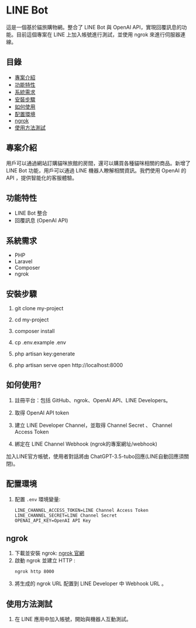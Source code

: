 # LINE Bot

這是一個基於貓旅購物網。整合了 LINE Bot 與 OpenAI API，實現回覆訊息的功能。目前這個專案在 LINE 上加入帳號進行測試，並使用 ngrok 來進行伺服器連線。

## 目錄
- [專案介紹](#專案介紹)
- [功能特性](#功能特性)
- [系統需求](#系統需求)
- [安裝步驟](#安裝步驟)
- [如何使用](#如何使用)
- [配置環境](#配置環境)
- [ngrok](#ngrok)
- [使用方法測試](#使用方法測試)

## 專案介紹
用戶可以通過網站訂購貓咪旅館的房間，還可以購買各種貓咪相關的商品。新增了 LINE Bot 功能，用戶可以通過 LINE 機器人瞭解相關資訊。我們使用 OpenAI 的 API ，提供智能化的客服體驗。

## 功能特性
- LINE Bot 整合
- 回覆訊息 (OpenAI API)


## 系統需求
- PHP
- Laravel
- Composer
- ngrok

## 安裝步驟
1.  git clone my-project

2.  cd my-project
    
3.  composer install
   
4.  cp .env.example .env
    
5.  php artisan key:generate
  
6.  php artisan serve
    open http://localhost:8000

## 如何使用?
1. 註冊平台：包括 GitHub、ngrok、OpenAI API、LINE Developers。

2. 取得 OpenAI API token

3. 建立 LINE Developer Channel，並取得 Channel Secret 、 Channel Access Token

4. 綁定在 LINE Channel Webhook (ngrok的專案網址/webhook)

加入LINE官方帳號，使用者對話將由 ChatGPT-3.5-tubo回應(LINE自動回應須關閉)。

## 配置環境
1. 配置 `.env` 環境變量:
    ```plaintext
    LINE_CHANNEL_ACCESS_TOKEN=LINE Channel Access Token
    LINE_CHANNEL_SECRET=LINE Channel Secret
    OPENAI_API_KEY=OpenAI API Key
    ```

## ngrok
1. 下載並安裝 ngrok: [ngrok 官網](https://ngrok.com/)
2. 啟動 ngrok 並建立 HTTP :
    ```bash
    ngrok http 8000
    ```
3. 將生成的 ngrok URL 配置到 LINE Developer 中 Webhook URL 。


## 使用方法測試
1. 在 LINE 應用中加入帳號，開始與機器人互動測試。


